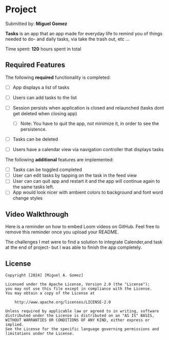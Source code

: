 # Project

Submitted by: **Miguel Gomez**

**Tasks** is an app that an app made for everyday life to remind you of things needed to do-
and daily tasks, via take the trash out, etc ...

Time spent: **120** hours spent in total

## Required Features

The following **required** functionality is completed:

- [ ] App displays a list of tasks
- [ ] Users can add tasks to the list
- [ ] Session persists when application is closed and relaunched (tasks dont get deleted when closing app) 
  - [ ] Note: You have to quit the app, not minimize it, in order to see the persistence.
- [ ] Tasks can be deleted
- [ ] Users have a calendar view via navigation controller that displays tasks	


The following **additional** features are implemented:

- [ ] Tasks can be toggled completed
- [ ] User can edit tasks by tapping on the task in the feed view
- [ ] User can can quit app and restart it and the app will continue again to the same tasks left.
- [ ] App would look nicer with ambient colors to background and font word change styles

## Video Walkthrough

Here is a reminder on how to embed Loom videos on GitHub. Feel free to remove this reminder once you upload your README. 

The challenges I met were to find a solution to integrate Calender,and task at the end of project-
but I was able to finish the app completely.

## License

    Copyright [2024] [Miguel A. Gomez]

    Licensed under the Apache License, Version 2.0 (the "License");
    you may not use this file except in compliance with the License.
    You may obtain a copy of the License at

        http://www.apache.org/licenses/LICENSE-2.0

    Unless required by applicable law or agreed to in writing, software
    distributed under the License is distributed on an "AS IS" BASIS,
    WITHOUT WARRANTIES OR CONDITIONS OF ANY KIND, either express or implied.
    See the License for the specific language governing permissions and
    limitations under the License.
